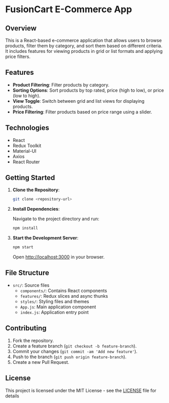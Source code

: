# FusionCart E-Commerce App

## Overview

This is a React-based e-commerce application that allows users to browse products, filter them by category, and sort them based on different criteria. It includes features for viewing products in grid or list formats and applying price filters.

## Features

- **Product Filtering**: Filter products by category.
- **Sorting Options**: Sort products by top rated, price (high to low), or price (low to high).
- **View Toggle**: Switch between grid and list views for displaying products.
- **Price Filtering**: Filter products based on price range using a slider.

## Technologies

- React
- Redux Toolkit
- Material-UI
- Axios
- React Router

## Getting Started

1. **Clone the Repository**:

    ```bash
    git clone <repository-url>
    ```

2. **Install Dependencies**:

    Navigate to the project directory and run:

    ```bash
    npm install
    ```

3. **Start the Development Server**:

    ```bash
    npm start
    ```

    Open [http://localhost:3000](http://localhost:3000) in your browser.

## File Structure

- `src/`: Source files
  - `components/`: Contains React components
  - `features/`: Redux slices and async thunks
  - `styles/`: Styling files and themes
  - `App.js`: Main application component
  - `index.js`: Application entry point

## Contributing

1. Fork the repository.
2. Create a feature branch (`git checkout -b feature-branch`).
3. Commit your changes (`git commit -am 'Add new feature'`).
4. Push to the branch (`git push origin feature-branch`).
5. Create a new Pull Request.

## License

This project is licensed under the MIT License - see the [LICENSE](LICENSE) file for details
